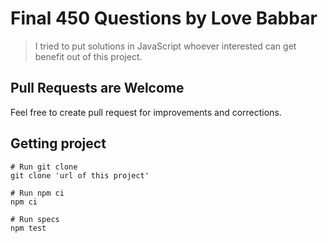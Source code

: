 # Final 450 Questions by Love Babbar

> I tried to put solutions in JavaScript whoever interested can get benefit out of this project.

## Pull Requests are Welcome

Feel free to create pull request for improvements and corrections.

## Getting project 

```
# Run git clone
git clone 'url of this project'

# Run npm ci
npm ci

# Run specs 
npm test

```